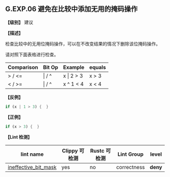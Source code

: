 ## G.EXP.06    避免在比较中添加无用的掩码操作

**【级别】** 建议

**【描述】**

检查比较中的无用位掩码操作，可以在不改变结果的情况下删除该位掩码操作。

请对照下面表格进行检查。

|Comparison	| Bit Op |Example	| equals |
| ------ | ---- | --------- | ------ |
|\> / <= |	&#124; / ^ | x &#124; 2 > 3 | x > 3 |
|< / >= |	&#124; / ^ | x ^ 1 < 4 | x < 4 |

**【反例】**

```rust
if (x | 1 > 3) {  }
```

**【正例】**

```rust
if (x > 3) {  }
```

**【Lint 检测】**

| lint name                                                    | Clippy 可检测 | Rustc 可检测 | Lint Group | level |
| ------------------------------------------------------------ | ------------- | ------------ | ---------- | ----- |
| [ineffective_bit_mask](https://rust-lang.github.io/rust-clippy/master/#ineffective_bit_mask) | yes           | no           | correctness | **deny**  |

